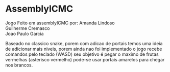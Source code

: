 # AssemblyICMC
Jogo Feito em assemblyICMC por:
Amanda Lindoso             
Guilherme Cremasco          
Joao Paulo Garcia           

Baseado no classico snake, porem com adicao de portais
temos uma ideia de adicionar mais niveis, porem ainda nao foi implementado
o jogo recebe comandos pelo teclado (WASD)
seu objetivo é pegar o maximo de frutas vermelhas (asterisco vermelho)
pode-se usar portais amarelos para chegar nos brancos.
